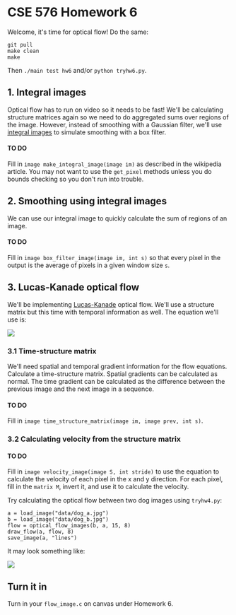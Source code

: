 # CSE 576 Homework 6 #

Welcome, it's time for optical flow! Do the same:

```
git pull
make clean
make
```

Then `./main test hw6` and/or `python tryhw6.py`.

## 1. Integral images ##

Optical flow has to run on video so it needs to be fast! We'll be calculating structure matrices again so we need to do aggregated sums over regions of the image. However, instead of smoothing with a Gaussian filter, we'll use [integral images](https://en.wikipedia.org/wiki/Summed-area_table) to simulate smoothing with a box filter.

#### TO DO ####
Fill in `image make_integral_image(image im)` as described in the wikipedia article. You may not want to use the `get_pixel` methods unless you do bounds checking so you don't run into trouble.

## 2. Smoothing using integral images ##

We can use our integral image to quickly calculate the sum of regions of an image. 

#### TO DO ####
Fill in `image box_filter_image(image im, int s)` so that every pixel in the output is the average of pixels in a given window size `s`.

## 3. Lucas-Kanade optical flow ##

We'll be implementing [Lucas-Kanade](https://en.wikipedia.org/wiki/Lucas%E2%80%93Kanade_method) optical flow. We'll use a structure matrix but this time with temporal information as well. The equation we'll use is:

![](../../figs/flow-eq.png)

### 3.1 Time-structure matrix ###

We'll need spatial and temporal gradient information for the flow equations. Calculate a time-structure matrix. Spatial gradients can be calculated as normal. The time gradient can be calculated as the difference between the previous image and the next image in a sequence. 

#### TO DO ####
Fill in `image time_structure_matrix(image im, image prev, int s)`.

### 3.2 Calculating velocity from the structure matrix ###

#### TO DO ####
Fill in `image velocity_image(image S, int stride)` to use the equation to calculate the velocity of each pixel in the x and y direction. For each pixel, fill in the `matrix M`, invert it, and use it to calculate the velocity.

Try calculating the optical flow between two dog images using `tryhw4.py`:

    a = load_image("data/dog_a.jpg")
    b = load_image("data/dog_b.jpg")
    flow = optical_flow_images(b, a, 15, 8)
    draw_flow(a, flow, 8)
    save_image(a, "lines")

It may look something like:

![](../../figs/lines.png)

## Turn it in ##

Turn in your `flow_image.c` on canvas under Homework 6.